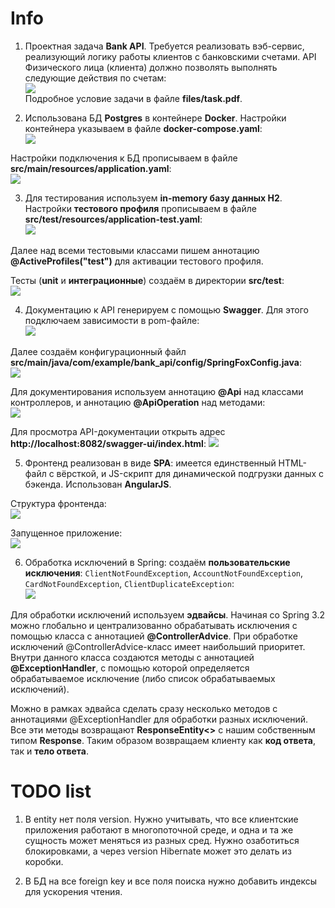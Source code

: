 # Info

1. Проектная задача **Bank API**. Требуется реализовать вэб-сервис, реализующий логику работы клиентов
с банковскими счетами. API Физического лица (клиента) должно позволять выполнять следующие действия по счетам:  
![](https://github.com/aleksey-nsk/bank_api/blob/master/screenshots/01_task.png)  
Подробное условие задачи в файле **files/task.pdf**.

2. Использована БД **Postgres** в контейнере **Docker**. Настройки контейнера 
указываем в файле **docker-compose.yaml**:  
![](https://github.com/aleksey-nsk/bank_api/blob/master/screenshots/02_docker_compose.png)  

Настройки подключения к БД прописываем в файле **src/main/resources/application.yaml**:  
![](https://github.com/aleksey-nsk/bank_api/blob/master/screenshots/03_application.png)  

3. Для тестирования используем **in-memory базу данных H2**. Настройки **тестового профиля** 
прописываем в файле **src/test/resources/application-test.yaml**:  
![](https://github.com/aleksey-nsk/bank_api/blob/master/screenshots/04_application_test.png)  

Далее над всеми тестовыми классами пишем аннотацию **@ActiveProfiles("test")** для
активации тестового профиля.  

Тесты (**unit** и **интеграционные**) создаём в директории **src/test**:  
![](https://github.com/aleksey-nsk/bank_api/blob/master/screenshots/05_test_structure.png)    

4. Документацию к API генерируем с помощью **Swagger**. Для этого подключаем зависимости в pom-файле:  
![](https://github.com/aleksey-nsk/bank_api/blob/master/screenshots/06_swagger_dependency.png)  

Далее создаём конфигурационный файл **src/main/java/com/example/bank_api/config/SpringFoxConfig.java**:  
![](https://github.com/aleksey-nsk/bank_api/blob/master/screenshots/07_spring_fox_config.png)  

Для документирования используем аннотацию **@Api** над классами контроллеров, 
и аннотацию **@ApiOperation** над методами:  
![](https://github.com/aleksey-nsk/bank_api/blob/master/screenshots/08_swagger_annotation.png)  

Для просмотра API-документации открыть адрес **http://localhost:8082/swagger-ui/index.html**:
![](https://github.com/aleksey-nsk/bank_api/blob/master/screenshots/09_api_documentation.png)  

5. Фронтенд реализован в виде **SPA**: имеется единственный HTML-файл с вёрсткой, и JS-скрипт для динамической
подгрузки данных с бэкенда. Использован **AngularJS**.  

Структура фронтенда:    
![](https://github.com/aleksey-nsk/bank_api/blob/master/screenshots/10_frontend_structure.png)  

Запущенное приложение:  
![](https://github.com/aleksey-nsk/bank_api/blob/master/screenshots/11_front.png)  

6. Обработка исключений в Spring: создаём **пользовательские исключения**:  `ClientNotFoundException`, 
`AccountNotFoundException`, `CardNotFoundException`, `ClientDuplicateException`:  
![](https://github.com/aleksey-nsk/bank_api/blob/master/screenshots/12_exception.png)  

Для обработки исключений используем **эдвайсы**. Начиная со Spring 3.2 можно глобально и централизованно 
обрабатывать исключения с помощью класса с аннотацией **@ControllerAdvice**. При обработке исключений
@ControllerAdvice-класс имеет наибольший приоритет. Внутри данного класса создаются 
методы с аннотацией **@ExceptionHandler**, с помощью которой определяется 
обрабатываемое исключение (либо список обрабатываемых исключений).  
 
Можно в рамках эдвайса сделать сразу несколько методов с аннотациями @ExceptionHandler для обработки 
разных исключений. Все эти методы возвращают **ResponseEntity<>** с нашим собственным типом **Response**.
Таким образом возвращаем клиенту как **код ответа**, так и **тело ответа**.
 
# TODO list

1) В entity нет поля version. Нужно учитывать, что все клиентские приложения работают в многопоточной среде, 
и одна и та же сущность может меняться из разных сред. Нужно озаботиться блокировками, 
а через version Hibernate может это делать из коробки.

2) В БД на все foreign key и все поля поиска нужно добавить индексы для ускорения чтения.

